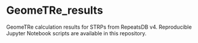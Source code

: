 # GeomeTRe_results
GeomeTRe calculation results for STRPs from RepeatsDB v4. Reproducible Jupyter Notebook scripts are available in this repository.
